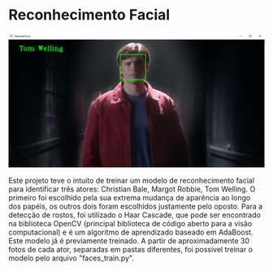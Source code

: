 # Reconhecimento Facial

<p align="center">
  <img src="/face_example.png" />
</p>

Este projeto teve o intuito de treinar um modelo de reconhecimento facial para identificar três atores: Christian Bale, Margot Robbie, Tom Welling. O primeiro foi escolhido pela sua extrema mudança de aparência ao longo dos papéis, os outros dois foram escolhidos justamente pelo oposto. Para a detecção de rostos, foi utilizado o Haar Cascade, que pode ser encontrado na biblioteca OpenCV (principal biblioteca de código aberto para a visão computacional) e é um algoritmo de aprendizado baseado em AdaBoost. Este modelo já é previamente treinado. A partir de aproximadamente 30 fotos de cada ator, separadas em pastas diferentes, foi possível treinar o modelo pelo arquivo "faces_train.py".
